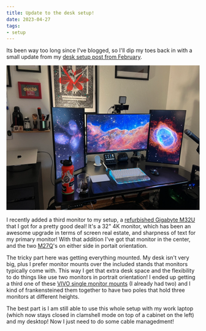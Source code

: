 ```yaml
---
title: Update to the desk setup!
date: 2023-04-27
tags:
- setup
---
```


Its been way too long since I've blogged, so I'll dip my toes back in with a small update from my [desk setup post from February](/desk-setup).

![A picture of a desk with a keyboard, mouse trackpad and three monitors. One large center monitor, and two portrait monitors on either side of it.](desk-setup-update.webp)

I recently added a third monitor to my setup, a [refurbished Gigabyte M32U](https://www.gigabyte.com/Monitor/M32U) that I got for a pretty good deal! It's a 32" 4K monitor, which has been an awesome upgrade in terms of screen real estate, and sharpness of text for my primary monitor! With that addition I've got that monitor in the center, and the two [M27Q](https://www.gigabyte.com/Monitor/M27Q-rev-10#kf)'s on either side in portait orientation. 

The tricky part here was getting everything mounted. My desk isn't very big, plus I prefer monitor mounts over the included stands that monitors typically come with. This way I get that extra desk space and the flexibility to do things like use two monitors in portrait orientation! I ended up getting a third one of these [VIVO single monitor mounts](https://www.amazon.com/dp/B00B21TLQU) (I already had two) and I kind of frankensteined them together to have two poles that hold three monitors at different heights.

The best part is I am still able to use this whole setup with my work laptop (which now stays closed in clamshell mode on top of a cabinet on the left) and my desktop! Now I just need to do some cable managedment!